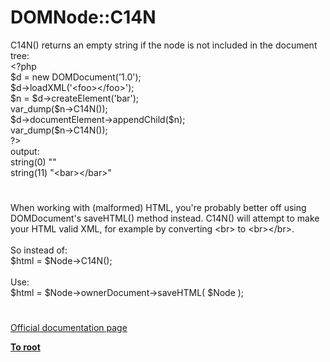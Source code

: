 # DOMNode::C14N




<div class="phpcode"><span class="html">
C14N() returns an empty string if the node is not included in the document tree:<br><span class="default">&lt;?php<br>$d </span><span class="keyword">= new </span><span class="default">DOMDocument</span><span class="keyword">(</span><span class="string">&apos;1.0&apos;</span><span class="keyword">);<br></span><span class="default">$d</span><span class="keyword">-&gt;</span><span class="default">loadXML</span><span class="keyword">(</span><span class="string">&apos;&lt;foo&gt;&lt;/foo&gt;&apos;</span><span class="keyword">);<br></span><span class="default">$n </span><span class="keyword">= </span><span class="default">$d</span><span class="keyword">-&gt;</span><span class="default">createElement</span><span class="keyword">(</span><span class="string">&apos;bar&apos;</span><span class="keyword">);<br></span><span class="default">var_dump</span><span class="keyword">(</span><span class="default">$n</span><span class="keyword">-&gt;</span><span class="default">C14N</span><span class="keyword">());<br></span><span class="default">$d</span><span class="keyword">-&gt;</span><span class="default">documentElement</span><span class="keyword">-&gt;</span><span class="default">appendChild</span><span class="keyword">(</span><span class="default">$n</span><span class="keyword">);<br></span><span class="default">var_dump</span><span class="keyword">(</span><span class="default">$n</span><span class="keyword">-&gt;</span><span class="default">C14N</span><span class="keyword">());<br></span><span class="default">?&gt;<br></span>output:<br>string(0) &quot;&quot;<br>string(11) &quot;&lt;bar&gt;&lt;/bar&gt;&quot;</span>
</div>
  

#


<div class="phpcode"><span class="html">
When working with (malformed) HTML, you&apos;re probably better off using DOMDocument&apos;s saveHTML() method instead. C14N() will attempt to make your HTML valid XML, for example by converting &lt;br&gt; to &lt;br&gt;&lt;/br&gt;.<br><br>So instead of:<br>$html = $Node-&gt;C14N();<br><br>Use:<br>$html = $Node-&gt;ownerDocument-&gt;saveHTML( $Node );</span>
</div>
  

#

[Official documentation page](https://www.php.net/manual/en/domnode.c14n.php)

**[To root](/README.md)**